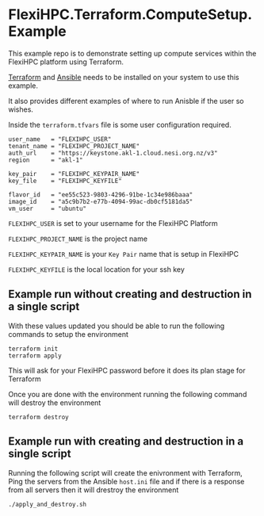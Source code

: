 # FlexiHPC.Terraform.ComputeSetup.Example

This example repo is to demonstrate setting up compute services within the FlexiHPC platform using Terraform.

[Terraform](https://developer.hashicorp.com/terraform/tutorials/aws-get-started/install-cli) and [Ansible](https://docs.ansible.com/ansible/latest/installation_guide/index.html) needs to be installed on your system to use this example.

It also provides different examples of where to run Anisble if the user so wishes.

Inside the `terraform.tfvars` file is some user configuration required.

```
user_name   = "FLEXIHPC_USER"
tenant_name = "FLEXIHPC_PROJECT_NAME"
auth_url    = "https://keystone.akl-1.cloud.nesi.org.nz/v3"
region      = "akl-1"

key_pair    = "FLEXIHPC_KEYPAIR_NAME"
key_file    = "FLEXIHPC_KEYFILE"

flavor_id   = "ee55c523-9803-4296-91be-1c34e986baaa"
image_id    = "a5c9b7b2-e77b-4094-99ac-db0cf5181da5"
vm_user     = "ubuntu"
```

`FLEXIHPC_USER` is set to your username for the FlexiHPC Platform

`FLEXIHPC_PROJECT_NAME` is the project name

`FLEXIHPC_KEYPAIR_NAME` is your `Key Pair` name that is setup in FlexiHPC

`FLEXIHPC_KEYFILE` is the local location for your ssh key

## Example run without creating and destruction in a single script

With these values updated you should be able to run the following commands to setup the environment
```
terraform init
terraform apply
```
This will ask for your FlexiHPC password before it does its plan stage for Terraform

Once you are done with the environment running the following command will destroy the environment
```
terraform destroy
```

## Example run with creating and destruction in a single script

Running the following script will create the enivronment with Terraform, Ping the servers from the Ansible `host.ini` file and if there is a response from all servers then it will drestroy the environment
```
./apply_and_destroy.sh
```